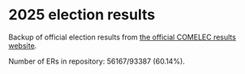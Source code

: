 # 2025 election results

Backup of official election results from [the official COMELEC results website](https://2025electionresults.comelec.gov.ph).





Number of ERs in repository: 56167/93387 (60.14%).
